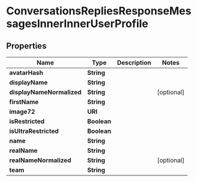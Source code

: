 

# ConversationsRepliesResponseMessagesInnerInnerUserProfile


## Properties

| Name | Type | Description | Notes |
|------------ | ------------- | ------------- | -------------|
|**avatarHash** | **String** |  |  |
|**displayName** | **String** |  |  |
|**displayNameNormalized** | **String** |  |  [optional] |
|**firstName** | **String** |  |  |
|**image72** | **URI** |  |  |
|**isRestricted** | **Boolean** |  |  |
|**isUltraRestricted** | **Boolean** |  |  |
|**name** | **String** |  |  |
|**realName** | **String** |  |  |
|**realNameNormalized** | **String** |  |  [optional] |
|**team** | **String** |  |  |



